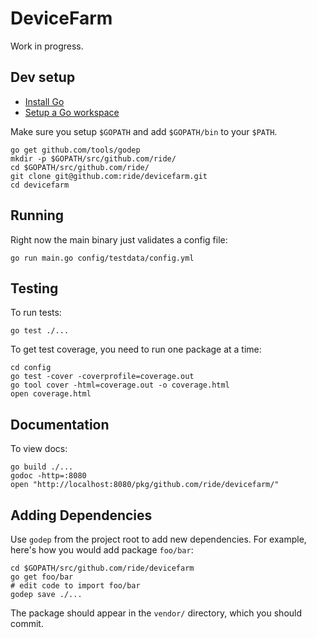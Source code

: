 # DeviceFarm

Work in progress.

## Dev setup

 * [Install Go](https://golang.org/doc/install)
 * [Setup a Go workspace](https://golang.org/doc/code.html)

Make sure you setup `$GOPATH` and add `$GOPATH/bin` to your `$PATH`.

```
go get github.com/tools/godep
mkdir -p $GOPATH/src/github.com/ride/
cd $GOPATH/src/github.com/ride/
git clone git@github.com:ride/devicefarm.git
cd devicefarm
```

## Running

Right now the main binary just validates a config file:

```
go run main.go config/testdata/config.yml
```

## Testing

To run tests:

```
go test ./...
```

To get test coverage, you need to run one package at a time:

```
cd config
go test -cover -coverprofile=coverage.out
go tool cover -html=coverage.out -o coverage.html
open coverage.html
```

## Documentation

To view docs:

```
go build ./...
godoc -http=:8080
open "http://localhost:8080/pkg/github.com/ride/devicefarm/"
```

## Adding Dependencies

Use `godep` from the project root to add new dependencies. For example,
here's how you would add package `foo/bar`:

```
cd $GOPATH/src/github.com/ride/devicefarm
go get foo/bar
# edit code to import foo/bar
godep save ./...
```

The package should appear in the `vendor/` directory, which you should
commit.
